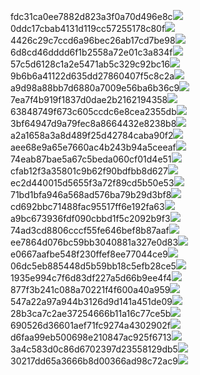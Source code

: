 fdc31ca0ee7882d823a3f0a70d496e8c<img  src="https://img.alicdn.com/bao/uploaded/i3/2639837995/TB2me9npIj_B1NjSZFHXXaDWpXa_!!2639837995.jpg_160x160.jpg">
0ddc17cbab4131d119cc57255178c80f<img  src="https://img.alicdn.com/bao/uploaded/i1/2639837995/O1CN0128vl0KHRyAexEmp_!!2639837995.jpg_160x160.jpg">
4426c29c7ccd6a96bec26ab17cd7be98<img  src="https://img.alicdn.com/bao/uploaded/i4/2639837995/O1CN0128vl03pVszyGMqJ_!!2639837995.jpg_160x160.jpg">
6d8cd46dddd6f1b2558a72e01c3a834f<img  src="https://img.alicdn.com/bao/uploaded/i2/2639837995/O1CN0128vl0Ih2dy6u3Fm_!!2639837995.jpg_160x160.jpg">
57c5d6128c1a2e5471ab5c329c92bc16<img  src="https://img.alicdn.com/bao/uploaded/i3/2639837995/O1CN0128vl0EHQKbxN3lK_!!2639837995.jpg_160x160.jpg">
9b6b6a41122d635dd27860407f5c8c2a<img  src="https://img.alicdn.com/bao/uploaded/i4/2639837995/O1CN0128vl0WN9kjPa3ZD_!!2639837995.jpg_160x160.jpg">
a9d98a88bb7d6880a7009e56ba6b36c9<img  src="https://img.alicdn.com/bao/uploaded/i2/2639837995/TB2mEA3prZnBKNjSZFGXXbt3FXa_!!2639837995.jpg_160x160.jpg">
7ea7f4b919f1837d0dae2b2162194358<img  src="https://img.alicdn.com/bao/uploaded/i2/2639837995/O1CN0128vl0QpJsAxAuM2_!!2639837995.jpg_160x160.jpg">
63848749f673c605ccdc6e8cea2355db<img  src="https://img.alicdn.com/bao/uploaded/i1/2639837995/O1CN0128vl0Y8l0ANbkeI_!!2639837995.jpg_160x160.jpg">
3bf64947d9a79fec8a8664432e8238b8<img  src="https://img.alicdn.com/bao/uploaded/i4/2639837995/O1CN0128vl0crlIuBjuDl_!!2639837995.jpg_160x160.jpg">
a2a1658a3a8d489f25d42784caba90f2<img  src="https://img.alicdn.com/bao/uploaded/i4/2639837995/O1CN0128vl0FocLMl3t6j_!!2639837995.jpg_160x160.jpg">
aee68e9a65e7660ac4b243b94a5ceeaf<img  src="https://img.alicdn.com/bao/uploaded/i3/2639837995/TB2Z4ECncj_B1NjSZFHXXaDWpXa_!!2639837995.jpg_160x160.jpg">
74eab87bae5a67c5beda060cf01d4e51<img  src="https://img.alicdn.com/imgextra/i3/2639837995/O1CN0128vl0kyUPwJG6tL_!!2639837995.jpg">
cfab12f3a35801c9b62f90bdfbb8d627<img  src="https://img.alicdn.com/imgextra/i2/2639837995/O1CN0128vl0l4HiyC19Zt_!!2639837995.jpg">
ec2d440015d5655f3a72f89cd5b50e53<img  src="https://img.alicdn.com/imgextra/i4/2639837995/O1CN0128vl0mFMdvhSWkH_!!2639837995.jpg">
71bd1bfa946a568ad576ba79b29d3bf8<img  src="https://img.alicdn.com/imgextra/i2/2639837995/O1CN0128vl0lpvzJ7hahz_!!2639837995.jpg">
cd692bbc71488fac95517ff6e192fa63<img  src="https://img.alicdn.com/imgextra/i2/2639837995/O1CN0128vl0mRpZ0Ur11D_!!2639837995.jpg">
a9bc673936fdf090cbbd1f5c2092b9f3<img  src="https://img.alicdn.com/imgextra/i3/2639837995/O1CN0128vl0l4HrHrz53b_!!2639837995.jpg">
74ad3cd8806cccf55fe646bef8b87aaf<img  src="https://img.alicdn.com/imgextra/i4/2639837995/O1CN0128vl0meJ5iACV0c_!!2639837995.jpg">
ee7864d076bc59bb3040881a327e0d83<img  src="https://img.alicdn.com/imgextra/i3/2639837995/O1CN0128vl0jxsgrTa3Vk_!!2639837995.jpg">
e0667aafbe548f230ffef8ee77044ce9<img  src="https://img.alicdn.com/imgextra/i3/2639837995/O1CN0128vl0jXG7Sm56vQ_!!2639837995.jpg">
06dc5eb885448d5b59bb18c5efb28ce5<img  src="https://img.alicdn.com/imgextra/i3/2639837995/O1CN0128vl0kRRjhBDJWn_!!2639837995.jpg">
1935e994c7f6d83df227a5d66b9ee4f4<img  src="https://img.alicdn.com/imgextra/i1/2639837995/O1CN0128vl0lGDDkDpDco_!!2639837995.jpg">
877f3b241c088a70221f4f600a40a959<img  src="https://img.alicdn.com/imgextra/i3/2639837995/O1CN0128vl0kRRGbyfxOr_!!2639837995.jpg">
547a22a97a944b3126d9d141a451de09<img  src="https://img.alicdn.com/imgextra/i2/2639837995/O1CN0128vl0jXERbSbowb_!!2639837995.jpg">
28b3ca7c2ae37254666b11a16c77ce5b<img  src="https://img.alicdn.com/imgextra/i1/2639837995/O1CN0128vl0l4HODQEvwQ_!!2639837995.jpg">
690526d36601aef71fc9274a4302902f<img  src="https://img.alicdn.com/imgextra/i4/2639837995/O1CN0128vl0kRSbfUrNLf_!!2639837995.jpg">
d6faa99eb500698e210847ac925f6713<img  src="https://img.alicdn.com/imgextra/i4/2639837995/O1CN0128vl0jxtE7AX1Pu_!!2639837995.jpg">
3a4c583d0c86d6702397d23558129db5<img  src="https://img.alicdn.com/imgextra/i4/2639837995/O1CN0128vl0mFMEzUtN0E_!!2639837995.jpg">
30217dd65a3666b8d00366ad98c72ac9<img  src="https://img.alicdn.com/imgextra/i3/2639837995/O1CN0128vl0j9jl0eQV9c_!!2639837995.jpg">

